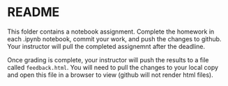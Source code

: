 # README

This folder contains a notebook assignment.
Complete the  homework in each .ipynb notebook, commit your work, and push the changes to github.
Your instructor will pull the completed assignemnt after the deadline.

Once grading is complete, your instructor will push the results to a file called `feedback.html`.
You will need to pull the changes to your local copy and open this file in a browser to view (github will not render html files).
